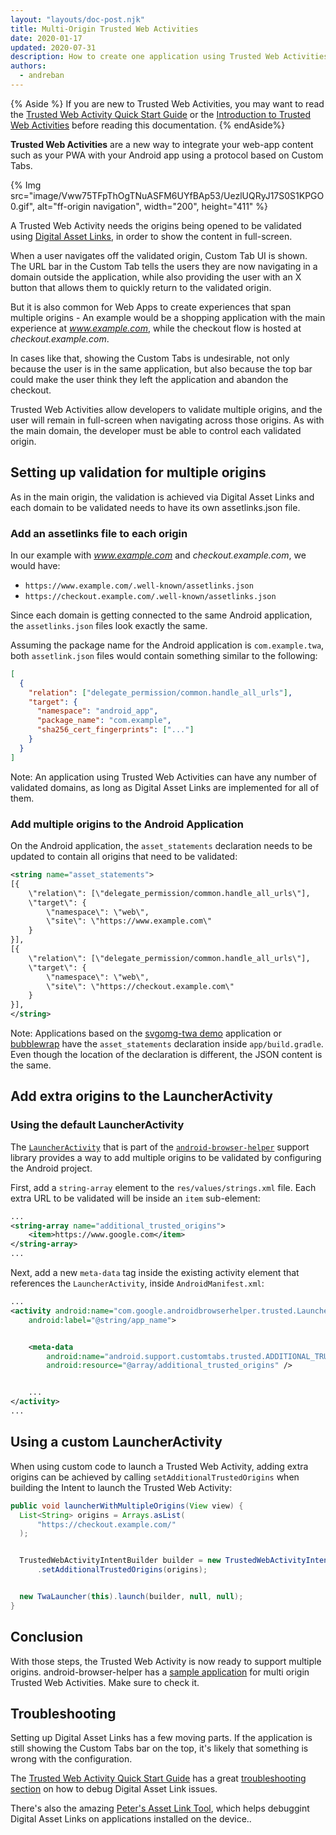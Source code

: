 ```yaml
---
layout: "layouts/doc-post.njk"
title: Multi-Origin Trusted Web Activities
date: 2020-01-17
updated: 2020-07-31
description: How to create one application using Trusted Web Activities that supports opening multiple origins in full-screen.
authors:
  - andreban
---
```


{% Aside %}
If you are new to Trusted Web Activities, you may want to read the
[Trusted Web Activity Quick Start Guide][1] or the [Introduction to Trusted Web Activities][2]
before reading this documentation.
{% endAside%}

**Trusted Web Activities** are a new way to integrate your web-app content such as your PWA with
your Android app using a protocol based on Custom Tabs.

{% Img src="image/Vww75TFpThOgTNuASFM6UYfBAp53/UezlUQRyJ17S0S1KPGO0.gif", alt="ff-origin navigation", width="200", height="411" %}

A Trusted Web Activity needs the origins being opened to be validated using
[Digital Asset Links][3], in order to show the content in full-screen.

When a user navigates off the validated origin, Custom Tab UI is shown. The URL bar in the Custom
Tab tells the users they are now navigating in a domain outside the application, while also
providing the user with an X button that allows them to quickly return to the validated origin.

But it is also common for Web Apps to create experiences that span multiple origins - An example
would be a shopping application with the main experience at *www.example.com*, while the checkout
flow is hosted at _checkout.example.com_.

In cases like that, showing the Custom Tabs is undesirable, not only because the user is in the
same application, but also because the top bar could make the user think they left the application
and abandon the checkout.

Trusted Web Activities allow developers to validate multiple origins, and the user will remain in
full-screen when navigating across those origins. As with the main domain, the developer must be
able to control each validated origin.

## Setting up validation for multiple origins

As in the main origin, the validation is achieved via Digital Asset Links and each domain to be
validated needs to have its own assetlinks.json file.

### Add an assetlinks file to each origin

In our example with *www.example.com* and _checkout.example.com_, we would have:

- `https://www.example.com/.well-known/assetlinks.json`
- `https://checkout.example.com/.well-known/assetlinks.json`

Since each domain is getting connected to the same Android application, the `assetlinks.json` files
look exactly the same.

Assuming the package name for the Android application is `com.example.twa`, both `assetlink.json`
files would contain something similar to the following:

```json
[
  {
    "relation": ["delegate_permission/common.handle_all_urls"],
    "target": {
      "namespace": "android_app",
      "package_name": "com.example",
      "sha256_cert_fingerprints": ["..."]
    }
  }
]
```

Note: An application using Trusted Web Activities can have any number of validated domains, as long
as Digital Asset Links are implemented for all of them.

### Add multiple origins to the Android Application

On the Android application, the `asset_statements` declaration needs to be updated to contain all
origins that need to be validated:

```xml
<string name="asset_statements">
[{
    \"relation\": [\"delegate_permission/common.handle_all_urls\"],
    \"target\": {
        \"namespace\": \"web\",
        \"site\": \"https://www.example.com\"
    }
}],
[{
    \"relation\": [\"delegate_permission/common.handle_all_urls\"],
    \"target\": {
        \"namespace\": \"web\",
        \"site\": \"https://checkout.example.com\"
    }
}],
</string>
```

Note: Applications based on the [svgomg-twa demo][6] application or [bubblewrap][7] have the
`asset_statements` declaration inside `app/build.gradle`. Even though the location of the
declaration is different, the JSON content is the same.

## Add extra origins to the LauncherActivity

### Using the default LauncherActivity

The [`LauncherActivity`][5] that is part of the [`android-browser-helper`][4] support library
provides a way to add multiple origins to be validated by configuring the Android project.

First, add a `string-array` element to the `res/values/strings.xml` file. Each extra URL to be
validated will be inside an `item` sub-element:

```xml
...
<string-array name="additional_trusted_origins">
    <item>https://www.google.com</item>
</string-array>
...
```

Next, add a new `meta-data` tag inside the existing activity element that references the
`LauncherActivity`, inside `AndroidManifest.xml`:

```xml
...
<activity android:name="com.google.androidbrowserhelper.trusted.LauncherActivity"
    android:label="@string/app_name">


    <meta-data
        android:name="android.support.customtabs.trusted.ADDITIONAL_TRUSTED_ORIGINS"
        android:resource="@array/additional_trusted_origins" />


    ...
</activity>
...
```

## Using a custom LauncherActivity

When using custom code to launch a Trusted Web Activity, adding extra origins can be achieved by
calling `setAdditionalTrustedOrigins` when building the Intent to launch the Trusted Web Activity:

```java
public void launcherWithMultipleOrigins(View view) {
  List<String> origins = Arrays.asList(
      "https://checkout.example.com/"
  );


  TrustedWebActivityIntentBuilder builder = new TrustedWebActivityIntentBuilder(LAUNCH_URI)
      .setAdditionalTrustedOrigins(origins);


  new TwaLauncher(this).launch(builder, null, null);
}
```

## Conclusion

With those steps, the Trusted Web Activity is now ready to support multiple origins.
android-browser-helper has a [sample application][9] for multi origin Trusted Web Activities. Make
sure to check it.

## Troubleshooting

Setting up Digital Asset Links has a few moving parts. If the application is still showing the
Custom Tabs bar on the top, it's likely that something is wrong with the configuration.

The [Trusted Web Activity Quick Start Guide][1] has a great [troubleshooting section][10] on how to
debug Digital Asset Link issues.

There's also the amazing [Peter's Asset Link Tool][11], which helps debuggint Digital Asset Links
on applications installed on the device..

[1]: /docs/android/trusted-web-activity/quick-start
[2]: /docs/android/trusted-web-activity
[3]: https://developers.google.com/digital-asset-links
[4]: https://github.com/GoogleChrome/android-browser-helper/
[5]: https://github.com/GoogleChrome/android-browser-helper/blob/master/androidbrowserhelper/src/main/java/com/google/androidbrowserhelper/trusted/LauncherActivity.java
[6]: https://github.com/GoogleChromeLabs/svgomg-twa
[7]: https://github.com/GoogleChromeLabs/bubblewrap
[8]: https://github.com/GoogleChromeLabs/svgomg-twa/blob/master/app/build.gradle#L73-L80
[9]: https://github.com/GoogleChrome/android-browser-helper/tree/master/demos/twa-multi-domain
[10]: /docs/android/trusted-web-activity/quick-start#troubleshooting
[11]: https://play.google.com/store/apps/details?id=dev.conn.assetlinkstool
